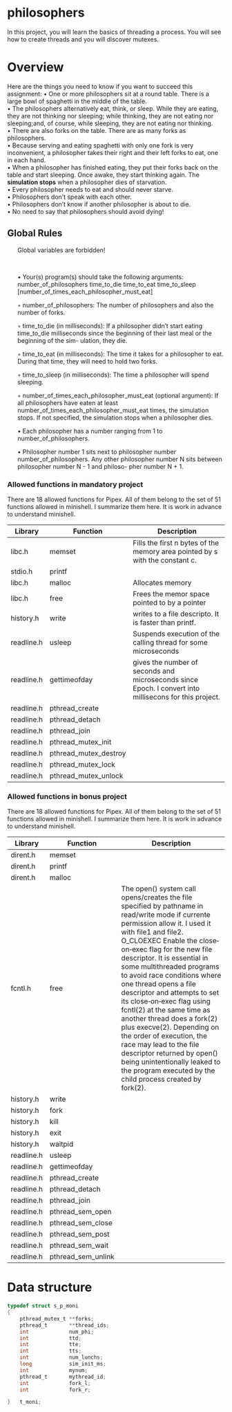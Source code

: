 # philosophers
In this project, you will learn the basics of threading a process. You will see how to create threads and you will discover mutexes.

# Overview
Here are the things you need to know if you want to succeed this assignment:
• One or more philosophers sit at a round table. There is a large bowl of spaghetti in the middle of the table.<br>
• The philosophers alternatively eat, think, or sleep. While they are eating, they are not thinking nor sleeping; while thinking, they are not eating nor sleeping;and, of course, while sleeping, they are not eating nor thinking.<br>
• There are also forks on the table. There are as many forks as philosophers.<br>
• Because serving and eating spaghetti with only one fork is very inconvenient, a philosopher takes their right and their left forks to eat, one in each hand.<br>
• When a philosopher has finished eating, they put their forks back on the table and start sleeping. Once awake, they start thinking again. The <b>simulation stops</b> when a philosopher dies of starvation.<br>
• Every philosopher needs to eat and should never starve.<br>
• Philosophers don’t speak with each other.<br>
• Philosophers don’t know if another philosopher is about to die.<br>
• No need to say that philosophers should avoid dying!<br>

## Global Rules
<ul>  Global variables are forbidden! </ul><br>
<ul>• Your(s) program(s) should take the following arguments:
number_of_philosophers time_to_die time_to_eat time_to_sleep
[number_of_times_each_philosopher_must_eat]</ul>
<ol>◦ number_of_philosophers: The number of philosophers and also the number
of forks.</ol>
<ol>◦ time_to_die (in milliseconds): If a philosopher didn’t start eating time_to_die
milliseconds since the beginning of their last meal or the beginning of the sim-
ulation, they die.</ol>
<ol>◦ time_to_eat (in milliseconds): The time it takes for a philosopher to eat.
During that time, they will need to hold two forks.</ol>
<ol>◦ time_to_sleep (in milliseconds): The time a philosopher will spend sleeping.</ol>
<ol>◦ number_of_times_each_philosopher_must_eat (optional argument): If all
philosophers have eaten at least number_of_times_each_philosopher_must_eat
times, the simulation stops. If not specified, the simulation stops when a
philosopher dies.</ol>
<ul>• Each philosopher has a number ranging from 1 to number_of_philosophers.</ul>
<ul>• Philosopher number 1 sits next to philosopher number number_of_philosophers. Any other philosopher number N sits between philosopher number N - 1 and philoso-
pher number N + 1.</ul>

### Allowed functions in mandatory project

There are 18 allowed functions for Pipex. All of them belong to the set of 51 functions allowed in minishell. I summarize them here. It is work in advance to understand minishell.


|Library|Function|Description|
|-------|-----|-------------------------------------------------------------------------------------|
|libc.h|memset|Fills the first n bytes of the memory area pointed by s with the constant c.|
|stdio.h|printf||
|libc.h|malloc|Allocates memory|
|libc.h|free|Frees the memor space pointed to by a pointer |
|history.h|write|writes to a file descripto. It is faster than printf.|
|readline.h|usleep|Suspends execution of the calling thread for some microseconds|
|readline.h|gettimeofday|gives the number of seconds and microseconds since Epoch. I convert into millisecons for this project.|
|readline.h|pthread_create||
|readline.h|pthread_detach||
|readline.h|pthread_join||
|readline.h|pthread_mutex_init||
|readline.h|pthread_mutex_destroy||
|readline.h|pthread_mutex_lock||
|readline.h|pthread_mutex_unlock||

### Allowed functions in bonus project

There are 18 allowed functions for Pipex. All of them belong to the set of 51 functions allowed in minishell. I summarize them here. It is work in advance to understand minishell.


|Library|Function|Description|
|-------|-----|-------------------------------------------------------------------------------------|
|dirent.h|memset||
|dirent.h|printf||
|dirent.h|malloc||
|fcntl.h|free|The open() system call opens/creates the file specified by pathname in read/write mode if currente permission allow it. I used it with file1 and file2. <br> O_CLOEXEC Enable  the  close‐on‐exec  flag for the new file descriptor. It is essential in some multithreaded programs to avoid race conditions where one thread opens a file descriptor and attempts to set its close‐on‐exec flag using fcntl(2) at the same  time  as  another  thread  does  a fork(2)  plus execve(2).  Depending on the order of execution, the race may lead to the file descriptor returned by open() being unintentionally leaked to the program executed by the child process created by fork(2). |
|history.h|write||
|history.h|fork||
|history.h|kill||
|history.h|exit||
|history.h|waitpid||
|readline.h|usleep||
|readline.h|gettimeofday||
|readline.h|pthread_create||
|readline.h|pthread_detach||
|readline.h|pthread_join||
|readline.h|pthread_sem_open||
|readline.h|pthread_sem_close||
|readline.h|pthread_sem_post||
|readline.h|pthread_sem_wait||
|readline.h|pthread_sem_unlink||


# Data structure
```c
typedef struct s_p_moni
{
	pthread_mutex_t	**forks;
	pthread_t		**thread_ids;
	int				num_phi;
	int				ttd;
	int				tte;
	int				tts;
	int				num_lunchs;
	long			sim_init_ms;
	int				mynum;
	pthread_t		mythread_id;
	int				fork_l;
	int				fork_r;

}	t_moni;


